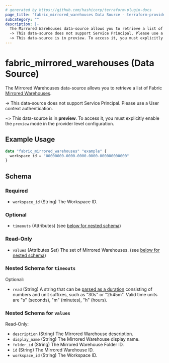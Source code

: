 ```yaml
---
# generated by https://github.com/hashicorp/terraform-plugin-docs
page_title: "fabric_mirrored_warehouses Data Source - terraform-provider-fabric"
subcategory: ""
description: |-
  The Mirrored Warehouses data-source allows you to retrieve a list of Fabric Mirrored Warehouses https://learn.microsoft.com/fabric/database/mirrored-database/overview.
  -> This data-source does not support Service Principal. Please use a User context authentication.
  ~> This data-source is in preview. To access it, you must explicitly enable the preview mode in the provider level configuration.
---
```


# fabric_mirrored_warehouses (Data Source)

The Mirrored Warehouses data-source allows you to retrieve a list of Fabric [Mirrored Warehouses](https://learn.microsoft.com/fabric/database/mirrored-database/overview).

-> This data-source does not support Service Principal. Please use a User context authentication.

~> This data-source is in **preview**. To access it, you must explicitly enable the `preview` mode in the provider level configuration.

## Example Usage

```terraform
data "fabric_mirrored_warehouses" "example" {
  workspace_id = "00000000-0000-0000-0000-000000000000"
}
```

<!-- schema generated by tfplugindocs -->
## Schema

### Required

- `workspace_id` (String) The Workspace ID.

### Optional

- `timeouts` (Attributes) (see [below for nested schema](#nestedatt--timeouts))

### Read-Only

- `values` (Attributes Set) The set of Mirrored Warehouses. (see [below for nested schema](#nestedatt--values))

<a id="nestedatt--timeouts"></a>

### Nested Schema for `timeouts`

Optional:

- `read` (String) A string that can be [parsed as a duration](https://pkg.go.dev/time#ParseDuration) consisting of numbers and unit suffixes, such as "30s" or "2h45m". Valid time units are "s" (seconds), "m" (minutes), "h" (hours).

<a id="nestedatt--values"></a>

### Nested Schema for `values`

Read-Only:

- `description` (String) The Mirrored Warehouse description.
- `display_name` (String) The Mirrored Warehouse display name.
- `folder_id` (String) The Mirrored Warehouse Folder ID.
- `id` (String) The Mirrored Warehouse ID.
- `workspace_id` (String) The Workspace ID.
